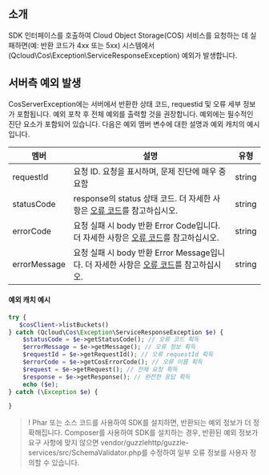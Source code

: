 ## 소개

SDK 인터페이스를 호출하여 Cloud Object Storage(COS) 서비스를 요청하는 데 실패하면(예: 반환 코드가 4xx 또는 5xx) 시스템에서 (Qcloud\Cos\Exception\ServiceResponseException) 예외가 발생합니다.

## 서버측 예외 발생

CosServerException에는 서버에서 반환한 상태 코드, requestid 및 오류 세부 정보가 포함됩니다. 예외 포착 후 전체 예외를 출력할 것을 권장합니다. 예외에는 필수적인 진단 요소가 포함되어 있습니다. 다음은 예외 멤버 변수에 대한 설명과 예외 캐치의 예시입니다.

| 멤버         | 설명             | 유형   |
| ----------- | ---------------- | ------ |
| requestId    | 요청 ID. 요청을 표시하며, 문제 진단에 매우 중요함              | string |
| statusCode   | response의 status 상태 코드. 더 자세한 사항은 [오류 코드](https://intl.cloud.tencent.com/document/product/436/7730)를 참고하십시오. | string |
| errorCode    | 요청 실패 시 body 반환 Error Code입니다. 더 자세한 사항은 [오류 코드](https://intl.cloud.tencent.com/document/product/436/7730)를 참고하십시오. | string |
| errorMessage | 요청 실패 시 body 반환 Error Message입니다. 더 자세한 사항은 [오류 코드](https://intl.cloud.tencent.com/document/product/436/7730)를 참고하십시오. | string |


#### 예외 캐치 예시

```php
try {
   $cosClient->listBuckets() 
} catch (Qcloud\Cos\Exception\ServiceResponseException $e) {
    $statusCode = $e->getStatusCode(); // 오류 코드 획득
    $errorMessage = $e->getMessage(); // 오류 정보 획득
    $requestId = $e->getRequestId(); // 오류 requestId 획득
    $errorCode = $e->getCosErrorCode(); // 오류 이름 획득
    $request = $e->getRequest(); // 전체 요청 획득
    $response = $e->getResponse(); // 완전한 응답 획득
    echo ($e);
} catch (\Exception $e) {

}
```
>! Phar 또는 소스 코드를 사용하여 SDK를 설치하면, 반환되는 예외 정보가 더 정확해집니다. Composer를 사용하여 SDK를 설치하는 경우, 반환된 예외 정보가 요구 사항에 맞지 않으면 vendor/guzzlehttp/guzzle-services/src/SchemaValidator.php를 수정하여 일부 오류 정보를 사용자 정의할 수 있습니다.
>
